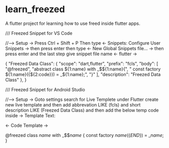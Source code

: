 # learn_freezed

A flutter project for learning how to use freed inside flutter apps.

/// Freezed Snippet for VS Code 

//--> Setup -> Press Ctrl + Shift + P Then type <- Snippets: Configure User Snippets -> then press enter then type <- New Global Snippets file... -> then press enter and the last step give snippet file name <- flutter ->

{
 "Freezed Data Class": {
		"scope": "dart,flutter",
		"prefix": "fcls",
		"body": [
			"@freezed",
			"abstract class ${1:name} with _$${1:name}{",
			"  const factory ${1:name}({${2:code}}) = _${1:name};",
			"}"
		],
		"description": "Freezed Data Class"
	},
}


/// Freezed Snippet for Android Studio

//--> Setup -> Goto settings search for Live Templete under Flutter create new live template and then add abbrevation LIKE (fcls) and short description LIKE (Freezed Data Class) and then add the below temp code inside -> Template Text:

<- Code Template ->

@freezed
class $name$ with _$$$name$ {
  const factory $name$({$END$}) = _$name$;
 }
